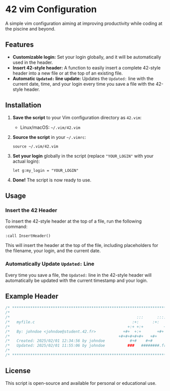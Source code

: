 # 42 vim Configuration

A simple vim configuration aiming at improving productivity while coding at the piscine and beyond.

## Features
- **Customizable login:** Set your login globally, and it will be automatically used in the header.
- **Insert 42-style header:** A function to easily insert a complete 42-style header into a new file or at the top of an existing file.
- **Automatic `Updated:` line update:** Updates the `Updated:` line with the current date, time, and your login every time you save a file with the 42-style header.

## Installation

1. **Save the script** to your Vim configuration directory as `42.vim`:
   - Linux/macOS: `~/.vim/42.vim`

2. **Source the script** in your `~/.vimrc`:
   ```vim
   source ~/.vim/42.vim
   ```

3. **Set your login** globally in the script (replace `"YOUR_LOGIN"` with your actual login):
   ```vim
   let g:my_login = "YOUR_LOGIN"
   ```

4. **Done!** The script is now ready to use. 

## Usage

### Insert the 42 Header
To insert the 42-style header at the top of a file, run the following command:

```vim
:call InsertHeader()
```
This will insert the header at the top of the file, including placeholders for the filename, your login, and the current date.

### Automatically Update `Updated:` Line
Every time you save a file, the `Updated:` line in the 42-style header will automatically be updated with the current timestamp and your login.


## Example Header
```c
/* ************************************************************************** */
/*                                                                            */
/*                                                        :::      ::::::::   */
/*   myfile.c                                           :+:      :+:    :+:   */  
/*                                                    +:+ +:+         +:+     */
/*   By: johndoe <johndoe@student.42.fr>            +#+  +:+       +#+        */
/*                                                +#+#+#+#+#+   +#+           */
/*   Created: 2025/02/01 12:34:56 by johndoe           #+#    #+#             */
/*   Updated: 2025/02/01 11:55:06 by johndoe          ###   ########.fr       */
/*                                                                            */
/* ************************************************************************** */
```

## License

This script is open-source and available for personal or educational use.

